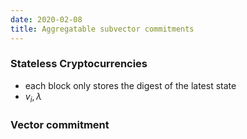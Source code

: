 ```yaml
---
date: 2020-02-08
title: Aggregatable subvector commitments
---
```


### Stateless Cryptocurrencies

* each block only stores the digest of the latest state
* $v_i,\lambda$

### Vector commitment